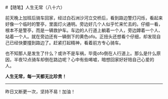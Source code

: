 #【随笔】人生无常（八十六）

前天晚上加班后骑车回家，经过白石洲沙河立交桥后，看到路边警灯闪烁，看起来好像一个临时的警亭，里面灯火通明。旁边好几个人似乎忙来忙去的。仔细一看，根本不是警亭，而是一辆救护车。车边的人行道上躺着一个人，旁边蹲着一个人、站着一个人。就在旁边还有一辆倒下的黄色ofo。正扭头还想看个仔细，却发现自己已经快要撞到路边了。赶紧打起精神，看着前方专心骑车。

也不知那人是发生了什么？或许不是车祸，毕竟ofo倒在人行道上。那么是什么原因，半夜12点骑车却倒在路边呢？心中有些唏嘘，暗想回家好好陪自己心爱的人。

**人生无常，每一天都无比珍贵！**

----

昨日又断更一次，坚持不易！加油！